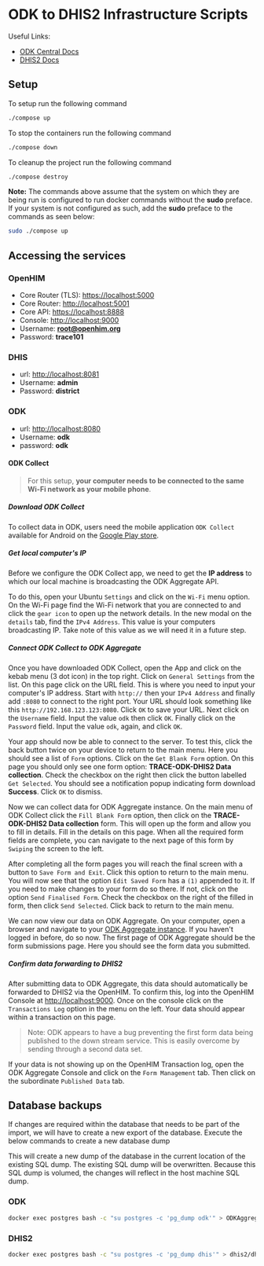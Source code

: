 # ODK to DHIS2 Infrastructure Scripts

Useful Links:

- [ODK Central Docs](https://docs.opendatakit.org/getting-started/)
- [DHIS2 Docs](https://docs.dhis2.org/2.33/en/index.html)

## Setup

To setup run the following command

```bash
./compose up
```

To stop the containers run the following command

```bash
./compose down
```

To cleanup the project run the following command

```bash
./compose destroy
```

**Note:** The commands above assume that the system on which they are being run is configured to run docker commands without the **sudo** preface. If your system is not configured as such, add the **sudo** preface to the commands as seen below:

```bash
sudo ./compose up
```

## Accessing the services

### OpenHIM

- Core Router (TLS): <https://localhost:5000>
- Core Router: <http://localhost:5001>
- Core API: <https://localhost:8888>
- Console: <http://localhost:9000>
- Username: **root@openhim.org**
- Password: **trace101**

### DHIS

- url: <http://localhost:8081>
- Username: **admin**
- Password: **district**

### ODK

- url: <http://localhost:8080>
- Username: **odk**
- password: **odk**

#### ODK Collect

> For this setup, **your computer needs to be connected to the same Wi-Fi network as your mobile phone**.

##### Download ODK Collect

To collect data in ODK, users need the mobile application `ODK Collect` available for Android on the [Google Play store](https://play.google.com/store/apps/details?id=org.odk.collect.android).

##### Get local computer's IP

Before we configure the ODK Collect app, we need to get the **IP address** to which our local machine is broadcasting the ODK Aggregate API.

To do this, open your Ubuntu `Settings` and click on the `Wi-Fi` menu option. On the Wi-Fi page find the Wi-Fi network that you are connected to and click the `gear icon` to open up the network details. In the new modal on the `details` tab, find the `IPv4 Address`. This value is your computers broadcasting IP. Take note of this value as we will need it in a future step.

##### Connect ODK Collect to ODK Aggregate

Once you have downloaded ODK Collect, open the App and click on the kebab menu (3 dot icon) in the top right. Click on `General Settings` from the list. On this page click on the URL field. This is where you need to input your computer's IP address. Start with `http://` then your `IPv4 Address` and finally add `:8080` to connect to the right port. Your URL should look something like this `http://192.168.123.123:8080`. Click `OK` to save your URL. Next click on the `Username` field. Input the value `odk` then click `OK`. Finally click on the `Password` field. Input the value `odk`, again, and click `OK`.

Your app should now be able to connect to the server. To test this, click the back button twice on your device to return to the main menu. Here you should see a list of `Form` options. Click on the `Get Blank Form` option. On this page you should only see one form option: **TRACE-ODK-DHIS2 Data collection**. Check the checkbox on the right then click the button labelled `Get Selected`. You should see a notification popup indicating form download **Success**. Click `OK` to dismiss.

Now we can collect data for ODK Aggregate instance. On the main menu of ODK Collect click the `Fill Blank Form` option, then click on the **TRACE-ODK-DHIS2 Data collection** form. This will open up the form and allow you to fill in details. Fill in the details on this page. When all the required form fields are complete, you can navigate to the next page of this form by `Swiping` the screen to the left.

After completing all the form pages you will reach the final screen with a button to `Save Form and Exit`. Click this option to return to the main menu. You will now see that the option `Edit Saved Form` has a `(1)` appended to it. If you need to make changes to your form do so there. If not, click on the option `Send Finalised Form`. Check the checkbox on the right of the filled in form, then click `Send Selected`. Click back to return to the main menu.

We can now view our data on ODK Aggregate. On your computer, open a browser and navigate to your [ODK Aggregate instance](http://localhost:8080). If you haven't logged in before, do so now. The first page of ODK Aggregate should be the form submissions page. Here you should see the form data you submitted.

##### Confirm data forwarding to DHIS2

After submitting data to ODK Aggregate, this data should automatically be forwarded to DHIS2 via the OpenHIM. To confirm this, log into the OpenHIM Console at <http://localhost:9000>. Once on the console click on the `Transactions Log` option in the menu on the left. Your data should appear within a transaction on this page.

> Note: ODK appears to have a bug preventing the first form data being published to the down stream service. This is easily overcome by sending through a second data set.

If your data is not showing up on the OpenHIM Transaction log, open the ODK Aggregate Console and click on the `Form Management` tab. Then click on the subordinate `Published Data` tab.

## Database backups

If changes are required within the database that needs to be part of the import, we will have to create a new export of the database. Execute the below commands to create a new database dump

This will create a new dump of the database in the current location of the existing SQL dump. The existing SQL dump will be overwritten. Because this SQL dump is volumed, the changes will reflect in the host machine SQL dump.

### ODK

```sh
docker exec postgres bash -c "su postgres -c 'pg_dump odk'" > ODKAggregate/odk.sql
```

### DHIS2

```sh
docker exec postgres bash -c "su postgres -c 'pg_dump dhis'" > dhis2/dhis2.sql
```
